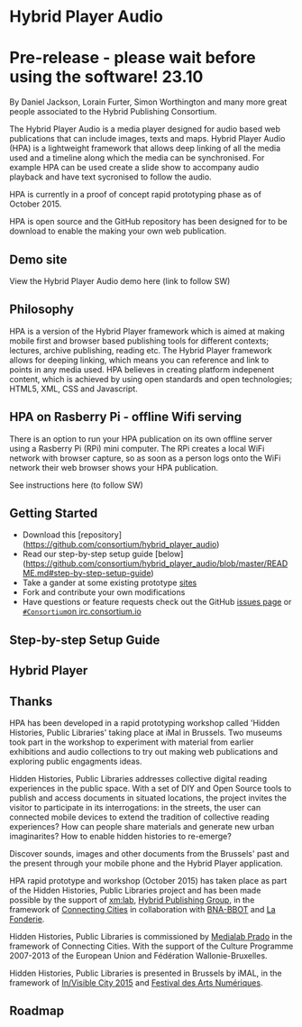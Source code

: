 # Hybrid Player Audio

# Pre-release - please wait before using the software! 23.10

By Daniel Jackson, Lorain Furter, Simon Worthington and many more great people associated to the Hybrid Publishing Consortium.

The Hybrid Player Audio is a media player designed for audio based web publications that can include images, texts and maps. Hybrid Player Audio (HPA) is a lightweight framework that allows deep linking of all the media used and a timeline along which the media can be synchronised. For example HPA can be used create a slide show to accompany audio playback and have text sycronised to follow the audio. 

HPA is currently in a proof of concept rapid prototyping phase as of October 2015.

HPA is open source and the GitHub repository has been designed for to be download to enable the making your own web publication.

## Demo site

View the Hybrid Player Audio demo here (link to follow SW)

## Philosophy

HPA is a version of the Hybrid Player framework which is aimed at making mobile first and browser based publishing tools for different contexts; lectures, archive publishing, reading etc. The Hybrid Player framework allows for deeping linking, which means you can reference and link to points in any media used. HPA believes in creating platform indepenent content, which is achieved by using open standards and open technologies; HTML5, XML, CSS and Javascript.

## HPA on Rasberry Pi - offline Wifi serving

There is an option to run your HPA publication on its own offline server using a Rasberry Pi (RPi) mini computer. The RPi creates a local WiFi network with browser capture, so as soon as a person logs onto the WiFi network their web browser shows your HPA publication.

See instructions here (to follow SW)

## Getting Started

* Download this [repository] (https://github.com/consortium/hybrid_player_audio)
* Read our step-by-step setup guide [below] (https://github.com/consortium/hybrid_player_audio/blob/master/README.md#step-by-step-setup-guide)
* Take a gander at some existing prototype [sites](https://github.com/consortium/hybrid_player_audio/wiki/Sites)
* Fork and contribute your own modifications
* Have questions or feature requests check out the GitHub [issues page](https://github.com/consortium/hybrid_player_audio/issues) or [`#Consortium`on irc.consortium.io](https://irc.consortium.io/luser/?channels=Consortium)

## Step-by-step Setup Guide



## Hybrid Player 

## Thanks

HPA has been developed in a rapid prototyping workshop called 'Hidden Histories, Public Libraries' taking place at iMal in Brussels. Two museums took part in the workshop to experiment with material from earlier exhibitions and audio collections to try out making web publications and exploring public engagments ideas.

Hidden Histories, Public Libraries addresses collective digital reading experiences in the public space. With a set of DIY and Open Source tools to publish and access documents in situated locations, the project invites the visitor to participate in its interrogations: in the streets, the user can connected mobile devices to extend the tradition of collective reading experiences? How can people share materials and generate new urban imaginarites? How to enable hidden histories to re-emerge?

Discover sounds, images and other documents from the Brussels' past and the present through your mobile phone and the Hybrid Player application.

HPA rapid prototype and workshop (October 2015) has taken place as part of the Hidden Histories, Public Libraries project and has been made possible by the support of [xm:lab](http://www.xmlab.org/), [Hybrid Publishing Group](http://hpg.io/), in the framework of [Connecting Cities](http://www.imal.org/connectingcities2015) in collaboration with [BNA-BBOT](http://www.bna-bbot.be/) and [La Fonderie](http://www.lafonderie.be/).

Hidden Histories, Public Libraries is commissioned by [Medialab Prado](http://medialab-prado.es/?lang=en) in the framework of Connecting Cities.
With the support of the Culture Programme 2007-2013 of the European Union and Fédération Wallonie-Bruxelles.

Hidden Histories, Public Libraries is presented in Brussels by iMAL, in the framework of [In/Visible City 2015](http://www.connectingcities.net/city-vision/visible-city-2015) and [Festival des Arts Numériques](http://www.laquinzainenumerique.be/).

## Roadmap
